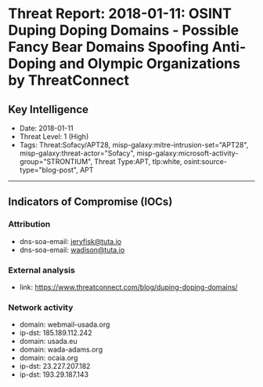 # Threat Report: 2018-01-11: OSINT Duping Doping Domains - Possible Fancy Bear Domains Spoofing Anti-Doping and Olympic Organizations by ThreatConnect


## Key Intelligence
* Date: 2018-01-11
* Threat Level: 1 (High)
* Tags: Threat:Sofacy/APT28, misp-galaxy:mitre-intrusion-set="APT28", misp-galaxy:threat-actor="Sofacy", misp-galaxy:microsoft-activity-group="STRONTIUM", Threat Type:APT, tlp:white, osint:source-type="blog-post", APT

---

## Indicators of Compromise (IOCs)
### Attribution
* dns-soa-email: jeryfisk@tuta.io
* dns-soa-email: wadison@tuta.io

### External analysis
* link: https://www.threatconnect.com/blog/duping-doping-domains/

### Network activity
* domain: webmail-usada.org
* ip-dst: 185.189.112.242
* domain: usada.eu
* domain: wada-adams.org
* domain: ocaia.org
* ip-dst: 23.227.207.182
* ip-dst: 193.29.187.143
